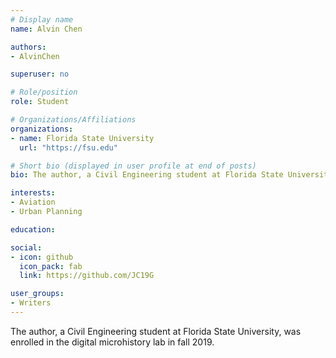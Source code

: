 ```yaml
---
# Display name
name: Alvin Chen

authors:
- AlvinChen

superuser: no

# Role/position
role: Student

# Organizations/Affiliations
organizations:
- name: Florida State University
  url: "https://fsu.edu"

# Short bio (displayed in user profile at end of posts)
bio: The author, a Civil Engineering student at Florida State University, was enrolled in the digital microhistory lab in fall 2019.

interests: 
- Aviation
- Urban Planning

education: 

social:
- icon: github
  icon_pack: fab
  link: https://github.com/JC19G

user_groups:
- Writers
---
```

The author, a Civil Engineering student at Florida State University, was enrolled in the digital microhistory lab in fall 2019.


